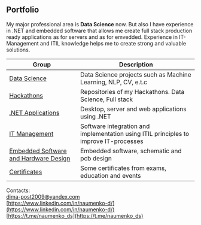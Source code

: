 ## Portfolio

My major professional area is **Data Science** now. But also I have experience in .NET and embedded software that allows me create full stack production ready applications as for servers and as for emvedded. Experience in IT-Management and ITIL knowledge helps me to create strong and valuable solutions.

| Group        | Description   |                                                  
| ------------------------------------------------------------ | ------------------------------------------------------------ | 
| [Data Science](https://github.com/dmitrii-naumenko/Portfolio/tree/main/Data%20Science) | Data Science projects such as Machine Learning, NLP, CV, e.t.c  |
| [Hackathons](https://github.com/dmitrii-naumenko/Portfolio/tree/main/Hackathons) | Repositories of my Hackathons. Data Science, Full stack |
| [.NET Applications](https://github.com/dmitrii-naumenko/Portfolio/tree/main/dotNET) | Desktop, server and web applications using .NET |
| [IT Management](https://github.com/dmitrii-naumenko/Portfolio/tree/main/IT%20Management) | Software integration and implementation using ITIL principles  to improve IT-processes |
| [Embedded Software and Hardware Design](https://github.com/dmitrii-naumenko/Portfolio/tree/main/Embedded%20software%20and%20Hardware%20Design) | Embedded software, schematic and pcb design |
| [Сertificates](https://github.com/dmitrii-naumenko/Portfolio/tree/main/Сertificates) | Some certificates from exams, education and events |

Contacts: <br>
[dima-post2009@yandex.com](mailto:dima-post2009@yandex.com) <br>
[https://www.linkedin.com/in/naumenko-d/](https://www.linkedin.com/in/naumenko-d/)<br>
[https://t.me/naumenko_ds](https://t.me/naumenko_ds)